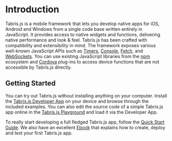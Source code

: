 ---
---
# Introduction

Tabris.js is a mobile framework that lets you develop native apps for iOS, Android and Windows from a single code base written entirely in JavaScript.
It provides access to native widgets and functions, delivering native performance and look & feel.
Tabris.js has been crafted with compatibility and extensibility in mind.
The framework exposes various well-known JavaScript APIs such as [Timers](https://developer.mozilla.org/en-US/docs/Web/API/WindowOrWorkerGlobalScope/setTimeout), [Console](https://developer.mozilla.org/en-US/docs/Web/API/Console), [Fetch](https://developer.mozilla.org/en-US/docs/Web/API/Fetch_API), and [WebSockets](https://developer.mozilla.org/en-US/docs/Web/API/WebSocket).
You can use existing JavaScript libraries from the [npm](http://npmjs.com/) ecosystem and [Cordova](https://cordova.apache.org/plugins/) plug-ins to access device functions that are not accessible by Tabris.js directly.

## Getting Started

You can try out Tabris.js without installing anything on your computer.
Install the [Tabris.js Developer App](developer-app.md) on your device and browse through the included examples.
You can also edit the source code of a simple Tabris.js app online in the [Tabris.js Playground](https://tabrisjs.com/playground) and load it via the Developer App.

To really start developing a full fledged Tabris.js app, follow the [Quick Start Guide](getting-started.md).
We also have an excellent [Ebook](https://tabrisjs.com/downloads/ebook/tabrisjs-2.0.0-rc2.pdf) that explains how to create, deploy and test your first Tabris.js app.
